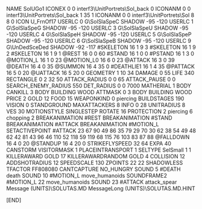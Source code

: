 NAME SolUGo1
ICONEX 0 0 interf3\UnitPortrets\Sol_back 0
ICONANM 0 0 interf3\UnitPortrets\Sol_back 1 35 1
ICONANM 0 0 interf3\UnitPortrets\Sol 8 8 0
ICON U_FrnOf17
USERLC 			0 G\SolSlaSpeC SHADOW -95 -120
USERLC 			1 G\SolSlaSpeG SHADOW -95 -120
USERLC 			3 G\SolSlaSpeU SHADOW -95 -120
USERLC 			4 G\SolSlaSpeH SHADOW -95 -120
USERLC 			5 G\SolSlaSpeP SHADOW -95 -120
USERLC 			6 G\SolSlaSpeB SHADOW -95 -120
USERLC 			9 G\UnDedSceDed SHADOW -92 -117
#SKELETON               16 1 9 3
#SKELETON               16 1 9 2
#SKELETON               16 1 9 1
@REST      16 0 0 60
#STAND     16 1 0 0
#PSTAND    16 1 3 0
@MOTION_L  16 1 0 23
@MOTION_L0 16 6 0 23
@ATTACK    16 3 0 39
@DEATH     16 4 0 35
@SUMMON     16 4 35 0 
#DEATHLIE1 16 1 4 35
@PATTACK    16 5 0 20
@UATTACK    16 5 20 0
GEOMETRY 1 10 34
DAMAGE   0 55
LIFE     340
RECTANGLE 0 2 32 50
ATTACK_RADIUS 0 0 65
ATTACK_PAUSE 0 0
SEARCH_ENEMY_RADIUS 550
DET_RADIUS 0 0 7000
MATHERIAL 1 BODY
CANKILL 3 BODY BUILDING WOOD 
ATTMASK 0 3 BODY BUILDING WOOD 
PRICE 2 GOLD 12 FOOD 15
WEAPONKIND 0 piercing
BUILDSTAGES 190
VISION 0
STANDGROUND
MAXATTACKERS 8
INFO 0 28
UNITRADIUS 8
VES 30
MOTIONSTYLE SINGLESTEP
ROTATE 16
PROTECTION 2 piercing 6 chopping 2
BREAKANIMATION #REST
BREAKANIMATION #STAND
BREAKANIMATION #ATTACK
BREAKANIMATION #MOTION_L
SETACTIVEPOINT #ATTACK 23 67 90 49 86 35 79 29 70 30 62 38 54 49 48 62 42 81 43 96 46 110 52 118 59 119 68 115 76 103 83 87 88
@FALLDOWN 16 4 0 20
@STANDUP  16 4 20 0
STRIKEFLYSPEED 32 64
EXPA 40
CANSTORM
VISITORMASK 1
PLACEINTRANSPORT 1
SELTYPE SelSmall 1 1
KILLERAWARD             GOLD 17
KILLERAWARDRANDOM       GOLD 4
COLLISION 12
ADDSHOTRADIUS 12
SPEEDSCALE 130
ZPOINTS 22 22
SHADOWLESS
TFACTOR FF808080
CANTCAPTURE
NO_HUNGRY
SOUND 5 #DEATH death
SOUND 10 #MOTION_L move_humanoids
SOUNDFRAME2 #MOTION_L 22 move_humanoids
SOUND 23 #ATTACK attack_spear
Message (UNITS)\SOLUTAS.MD
MessageLong (UNITS)\SOLUTAS.MD.HINT

[END]
